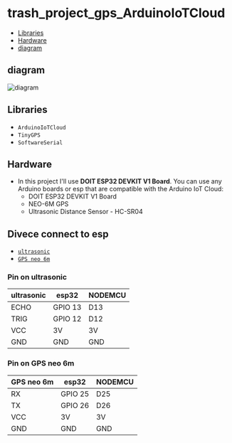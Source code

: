 # trash_project_gps_ArduinoIoTCloud

- [Libraries](#Libraries)
- [Hardware](#Hardware)
- [diagram](#diagram)

## diagram

![diagram](https://cdn.discordapp.com/attachments/810756128295354419/1103136999294107658/image.png)

## Libraries

- `ArduinoIoTCloud`
- `TinyGPS`
- `SoftwareSerial`

## Hardware

- In this project I'll use **DOIT ESP32 DEVKIT V1 Board**. You can use any Arduino boards or esp that are compatible with the Arduino IoT Cloud:
  - DOIT ESP32 DEVKIT V1 Board
  - NEO-6M GPS
  - Ultrasonic Distance Sensor - HC-SR04


## Divece connect to esp 

- [`ultrasonic`](#pin-on-ultrasonic)
- [`GPS neo 6m`](#Pin-on-GPS-neo-6m)

### Pin on ultrasonic

| ultrasonic | esp32   | NODEMCU |
| ---------- | ------- | ------- |
| ECHO       | GPIO 13 | D13     |
| TRIG       | GPIO 12 | D12     |
| VCC        | 3V      | 3V      |
| GND        | GND     | GND     |

### Pin on GPS neo 6m

| GPS neo 6m | esp32   | NODEMCU |
| ---------- | ------- | ------- |
| RX         | GPIO 25 | D25     |
| TX         | GPIO 26 | D26     |
| VCC        | 3V      | 3V      |
| GND        | GND     | GND     |
